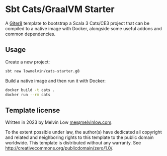 # Sbt Cats/GraalVM Starter

A [Giter8][g8] template to bootstrap a Scala 3 Cats/CE3 project that can be compiled to a native image with Docker,
alongside some useful addons and common dependencies.

## Usage

Create a new project:

```bash
sbt new lowmelvin/cats-starter.g8
```

Build a native image and then run it with Docker:

```bash
docker build -t cats .
docker run --rm cats
```

## Template license

Written in 2023 by Melvin Low <me@melvinlow.com>.

To the extent possible under law, the author(s) have dedicated all copyright and related
and neighboring rights to this template to the public domain worldwide.
This template is distributed without any warranty. See <http://creativecommons.org/publicdomain/zero/1.0/>.

[g8]: http://www.foundweekends.org/giter8/
